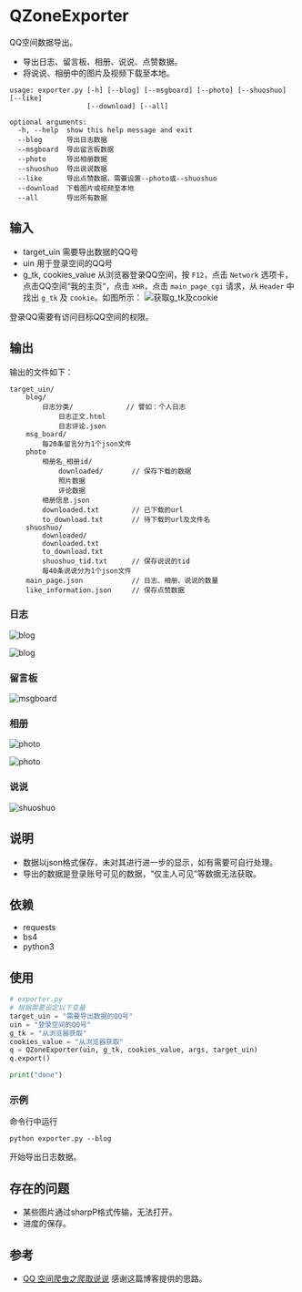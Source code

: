 # QZoneExporter

QQ空间数据导出。

- 导出日志、留言板、相册、说说、点赞数据。
- 将说说、相册中的图片及视频下载至本地。

```shell
usage: exporter.py [-h] [--blog] [--msgboard] [--photo] [--shuoshuo] [--like]
                   [--download] [--all]

optional arguments:
  -h, --help  show this help message and exit
  --blog      导出日志数据
  --msgboard  导出留言板数据
  --photo     导出相册数据
  --shuoshuo  导出说说数据
  --like      导出点赞数据，需要设置--photo或--shuoshuo
  --download  下载图片或视频至本地
  --all       导出所有数据
```

## 输入

- target_uin
  需要导出数据的QQ号
- uin
  用于登录空间的QQ号
- g_tk, cookies_value
  从浏览器登录QQ空间，按 `F12`，点击 `Network` 选项卡，点击QQ空间“我的主页“，点击 `XHR`，点击 `main_page_cgi` 请求，从 `Header` 中找出 `g_tk` 及 `cookie`。如图所示：
  ![获取g_tk及cookie](pic/1.png)

登录QQ需要有访问目标QQ空间的权限。

## 输出

输出的文件如下：

```plain
target_uin/
    blog/
        日志分类/             // 譬如：个人日志
            日志正文.html
            日志评论.json
    msg_board/
        每20条留言分为1个json文件
    photo
        相册名_相册id/
            downloaded/       // 保存下载的数据
            照片数据
            评论数据
        相册信息.json
        downloaded.txt        // 已下载的url
        to_download.txt       // 待下载的url及文件名
    shuoshuo/
        downloaded/
        downloaded.txt
        to_download.txt
        shuoshuo_tid.txt      // 保存说说的tid
        每40条说说分为1个json文件
    main_page.json            // 日志、相册、说说的数量
    like_information.json     // 保存点赞数据
```

### 日志

![blog](pic/blog1.png)

![blog](pic/blog2.png)

### 留言板

![msgboard](pic/msgboard.png)

### 相册

![photo](pic/photo1.png)

![photo](pic/photo2.png)

### 说说

![shuoshuo](pic/shuoshuo.png)

## 说明

- 数据以json格式保存，未对其进行进一步的显示，如有需要可自行处理。
- 导出的数据是登录账号可见的数据，“仅主人可见”等数据无法获取。

## 依赖

- requests
- bs4
- python3

## 使用

```python
# exporter.py
# 根据需要设定以下变量
target_uin = "需要导出数据的QQ号"
uin = "登录空间的QQ号"
g_tk = "从浏览器获取"
cookies_value = "从浏览器获取"
q = QZoneExporter(uin, g_tk, cookies_value, args, target_uin)
q.export()

print("done")
```

### 示例

命令行中运行

```shell
python exporter.py --blog
```

开始导出日志数据。

## 存在的问题

- 某些图片通过sharpP格式传输，无法打开。
- 进度的保存。

## 参考

- [QQ 空间爬虫之爬取说说](https://kylingit.com/blog/qq-空间爬虫之爬取说说/)
  感谢这篇博客提供的思路。